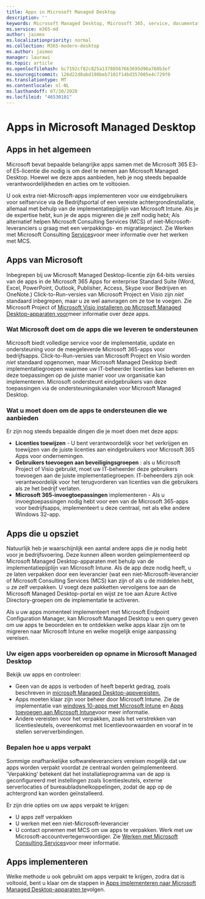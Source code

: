 ```yaml
---
title: Apps in Microsoft Managed Desktop
description: ''
keywords: Microsoft Managed Desktop, Microsoft 365, service, documentatie
ms.service: m365-md
author: jaimeo
ms.localizationpriority: normal
ms.collection: M365-modern-desktop
ms.author: jaimeo
manager: laurawi
ms.topic: article
ms.openlocfilehash: bc7192cf82c825a13780567663695d96a760b3ef
ms.sourcegitcommit: 126d22d8abd190beb7101f14bd357005e4c729f0
ms.translationtype: MT
ms.contentlocale: nl-NL
ms.lasthandoff: 07/30/2020
ms.locfileid: "46530101"
---
```

# <a name="apps-in-microsoft-managed-desktop"></a>Apps in Microsoft Managed Desktop

<!--This topic is the target for 2 "Learn more" links in the Admin Portal (aka.ms/app-overview;app-package); also target for link from Online resources (aka.ms/app-overviewmmd-app-prep) do not delete.-->

<!--Applications: supported/onboard/deployment -->
 
## <a name="apps-generally"></a>Apps in het algemeen

Microsoft bevat bepaalde belangrijke apps samen met de Microsoft 365 E3- of E5-licentie die nodig is om deel te nemen aan Microsoft Managed Desktop. Hoewel we deze apps aanbieden, heb je nog steeds bepaalde verantwoordelijkheden en acties om te voltooien.

U ook extra niet-Microsoft-apps implementeren voor uw eindgebruikers voor selfservice via de Bedrijfsportal of een vereiste achtergrondinstallatie, allemaal met behulp van de implementatiepijplijn van Microsoft Intune. Als je de expertise hebt, kun je de apps migreren die je zelf nodig hebt; Als alternatief helpen Microsoft Consulting Services (MCS) of niet-Microsoft-leveranciers u graag met een verpakkings- en migratieproject. Zie Werken met Microsoft Consulting [Services](apps-MCS.md)voor meer informatie over het werken met MCS.


## <a name="apps-provided-by-microsoft"></a>Apps van Microsoft

Inbegrepen bij uw Microsoft Managed Desktop-licentie zijn 64-bits versies van de apps in de Microsoft 365 Apps for enterprise Standard Suite (Word, Excel, PowerPoint, Outlook, Publisher, Access, Skype voor Bedrijven en OneNote.) Click-to-Run-versies van Microsoft Project en Visio zijn *niet* standaard inbegrepen, maar u ze wel aanvragen om ze toe te voegen. Zie Microsoft Project of [Microsoft Visio installeren op Microsoft Managed Desktop-apparaten voor](../get-started/project-visio.md)meer informatie over deze apps.

### <a name="what-microsoft-does-to-support-the-apps-we-provide"></a>Wat Microsoft doet om de apps die we leveren te ondersteunen

Microsoft biedt volledige service voor de implementatie, update en ondersteuning voor de meegeleverde Microsoft 365-apps voor bedrijfsapps. Click-to-Run-versies van Microsoft Project en Visio worden *niet* standaard opgenomen, maar Microsoft Managed Desktop biedt implementatiegroepen waarmee uw IT-beheerder licenties kan beheren en deze toepassingen op de juiste manier voor uw organisatie kan implementeren. Microsoft ondersteunt eindgebruikers van deze toepassingen via de ondersteuningskanalen voor Microsoft Managed Desktop.

### <a name="what-you-need-to-do-to-support-the-apps-we-provide"></a>Wat u moet doen om de apps te ondersteunen die we aanbieden

Er zijn nog steeds bepaalde dingen die je moet doen met deze apps:

- **Licenties toewijzen** - U bent verantwoordelijk voor het verkrijgen en toewijzen van de juiste licenties aan eindgebruikers voor Microsoft 365 Apps voor ondernemingen.
- **Gebruikers toevoegen aan beveiligingsgroepen** : als u Microsoft Project of Visio gebruikt, moet uw IT-beheerder deze gebruikers toevoegen aan de juiste implementatiegroepen. IT-beheerders zijn ook verantwoordelijk voor het terugvorderen van licenties van die gebruikers als ze het bedrijf verlaten.
- **Microsoft 365-invoegtoepassingen** implementeren - Als u invoegtoepassingen nodig hebt voor een van de Microsoft 365-apps voor bedrijfsapps, implementeert u deze centraal, net als elke andere Windows 32-app. 

## <a name="apps-you-provide"></a>Apps die u opsziet

Natuurlijk heb je waarschijnlijk een aantal andere apps die je nodig hebt voor je bedrijfsvoering. Deze kunnen alleen worden geïmplementeerd op Microsoft Managed Desktop-apparaten met behulp van de implementatiepijplijn van Microsoft Intune. Als de app deze nodig heeft, u ze laten verpakken door een leverancier (wat een niet-Microsoft-leverancier of Microsoft Consulting Services (MCS) kan zijn of als u de middelen hebt, u ze zelf verpakken. U voegt deze pakketten vervolgens toe aan de Microsoft Managed Desktop-portal en wijst ze toe aan Azure Active Directory-groepen om de implementatie te activeren. 

Als u uw apps momenteel implementeert met Microsoft Endpoint Configuration Manager, kan Microsoft Managed Desktop u een query geven om uw apps te beoordelen en te ontdekken welke apps klaar zijn om te migreren naar Microsoft Intune en welke mogelijk enige aanpassing vereisen.


### <a name="preparing-your-own-apps-for-inclusion-in-microsoft-managed-desktop"></a>Uw eigen apps voorbereiden op opname in Microsoft Managed Desktop
Bekijk uw apps en controleer:

- Geen van de apps is verboden of heeft beperkt gedrag, zoals beschreven in [microsoft Managed Desktop-appvereisten.](https://aka.ms/app-req)
- Apps moeten klaar zijn voor beheer door Microsoft Intune. Zie de implementatie van [windows 10-apps met Microsoft Intune](https://docs.microsoft.com/intune/apps-windows-10-app-deploy) en [Apps toevoegen aan Microsoft Intune](https://docs.microsoft.com/intune/apps-add)voor meer informatie.
- Andere vereisten voor het verpakken, zoals het verstrekken van licentiesleutels, overeenkomst met licentievoorwaarden en vooraf in te stellen serververbindingen.

### <a name="decide-how-to-package-apps"></a>Bepalen hoe u apps verpakt

Sommige onafhankelijke softwareleveranciers vereisen mogelijk dat uw apps worden verpakt voordat ze centraal worden geïmplementeerd. 'Verpakking' betekent dat het installatieprogramma van de app is geconfigureerd met instellingen zoals licentiesleutels, externe serverlocaties of bureaubladsnelkoppelingen, zodat de app op de achtergrond kan worden geïnstalleerd.

Er zijn drie opties om uw apps verpakt te krijgen: 


- U apps zelf verpakken
- U werken met een niet-Microsoft-leverancier
- U contact opnemen met MCS om uw apps te verpakken. Werk met uw Microsoft-accountvertegenwoordiger. Zie [Werken met Microsoft Consulting Services](apps-MCS.md)voor meer informatie.







## <a name="deploying-apps"></a>Apps implementeren

Welke methode u ook gebruikt om apps verpakt te krijgen, zodra dat is voltooid, bent u klaar om de stappen in [Apps implementeren naar Microsoft Managed Desktop-apparaten te](../get-started/deploy-apps.md)volgen.


